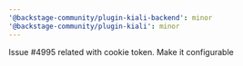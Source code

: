 ```yaml
---
'@backstage-community/plugin-kiali-backend': minor
'@backstage-community/plugin-kiali': minor
---
```


Issue #4995 related with cookie token. Make it configurable
